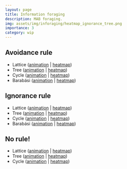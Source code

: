 ```yaml
---
layout: page
title: Information foraging
description: MAB foraging.
img: assets/img/inforaging/heatmap_ignorance_tree.png
importance: 3
category: wip
---
```


<h2>Avoidance rule</h2>

<ul>
    <li>Lattice (<a target="_blank" href="/assets/img/inforaging/agent_exploration_avoidance_lattice.gif">animation</a> | <a target="_blank" href="/assets/img/inforaging/heatmap_avoidance_lattice.png">heatmap</a>)</li>
    <li>Tree (<a target="_blank" href="/assets/img/inforaging/agent_exploration_avoidance_tree.gif">animation</a> | <a target="_blank" href="/assets/img/inforaging/heatmap_avoidance_tree.png">heatmap</a>)</li>
    <li>Cycle (<a target="_blank" href="/assets/img/inforaging/agent_exploration_avoidance_cycle.gif">animation</a> | <a target="_blank" href="/assets/img/inforaging/heatmap_avoidance_cycle.png">heatmap</a>)</li>
    <li>Barabási (<a target="_blank" href="/assets/img/inforaging/agent_exploration_avoidance_barabasi.gif">animation</a> | <a target="_blank" href="/assets/img/inforaging/heatmap_avoidance_barabasi.png">heatmap</a>)</li>
</ul>


<h2>Ignorance rule</h2>

<ul>
    <li>Lattice (<a target="_blank" href="/assets/img/inforaging/agent_exploration_ignorance_lattice.gif">animation</a> | <a target="_blank" href="/assets/img/inforaging/heatmap_ignorance_lattice.png">heatmap</a>)</li>
    <li>Tree (<a target="_blank" href="/assets/img/inforaging/agent_exploration_ignorance_tree.gif">animation</a> | <a target="_blank" href="/assets/img/inforaging/heatmap_ignorance_tree.png">heatmap</a>)</li>
    <li>Cycle (<a target="_blank" href="/assets/img/inforaging/agent_exploration_ignorance_cycle.gif">animation</a> | <a target="_blank" href="/assets/img/inforaging/heatmap_ignorance_cycle.png">heatmap</a>)</li>
    <li>Barabási (<a target="_blank" href="/assets/img/inforaging/agent_exploration_ignorance_barabasi.gif">animation</a> | <a target="_blank" href="/assets/img/inforaging/heatmap_ignorance_barabasi.png">heatmap</a>)</li>
</ul>

<h2>No rule!</h2>

<ul>
    <li>Lattice (<a target="_blank" href="/assets/img/inforaging/agent_exploration_incentive_lattice.gif">animation</a> | <a target="_blank" href="/assets/img/inforaging/heatmap_incentive_lattice.png">heatmap</a>)</li>
    <li>Tree (<a target="_blank" href="/assets/img/inforaging/agent_exploration_incentive_tree.gif">animation</a> | <a target="_blank" href="/assets/img/inforaging/heatmap_incentive_tree.png">heatmap</a>)</li>
    <li>Cycle (<a target="_blank" href="/assets/img/inforaging/agent_exploration_incentive_cycle.gif">animation</a> | <a target="_blank" href="/assets/img/inforaging/heatmap_incentive_cycle.png">heatmap</a>)</li>
</ul>
